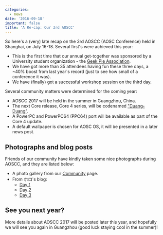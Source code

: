 ```yaml
---
categories:
  - news
date: '2016-09-18'
important: false
title: 'A Re-cap: Our 3rd AOSCC'
---
```



So here's a (very) late recap on the 3rd AOSCC (AOSC Conference) held in Shanghai, on July 16-18. Several first's were achieved this year:

- This is the first time that our annual get-together was sponsored by a University student organization - the [Geek Pie Association](https://www.geekpie.org/).
- We have got more than 35 attendees having fun these three days, a ~40% boost from last year's record (just to see how small of a conference it was).
- We have (finally) got a successful workshop session on the third day.

Several community matters were determined for the coming year:

- AOSCC 2017 will be held in the summer in Guangzhou, China.
- The next Core release, Core 4 series, will be codenamed ["Duang-Duang"](https://en.wikipedia.org/wiki/Duang).
- A PowerPC and PowerPC64 (PPC64) port will be available as part of the Core 4 update.
- A default wallpaper is chosen for AOSC OS, it will be presented in a later news post.

Photographs and blog posts
--------------------------

Friends of our community have kindly taken some nice photographs during AOSCC, and they are listed below:

- A photo gallery from our [Community](/en-us) page.
- From ホロ's blog:
  - [Day 1](https://blog.yoitsu.moe/aosc/aoscc_2016.html)
  - [Day 2](https://blog.yoitsu.moe/aosc/aoscc_2016_2.html)
  - [Day 3](https://blog.yoitsu.moe/aosc/aoscc_2016_3.html)

See you next year?
------------------

More details about AOSCC 2017 will be posted later this year, and hopefully we will see you again in Guangzhou (good luck staying cool in the summer)!

